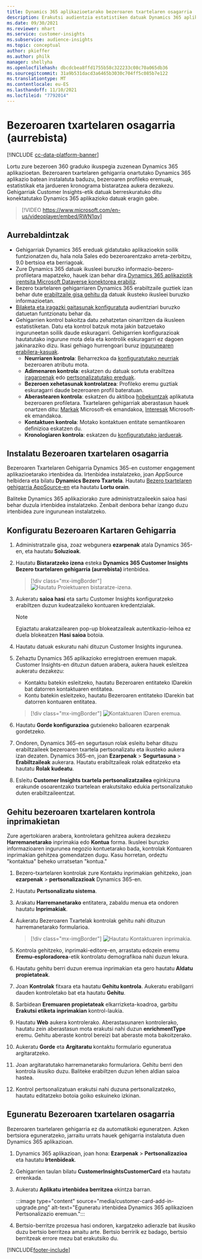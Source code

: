 ```yaml
---
title: Dynamics 365 aplikazioetarako bezeroaren txartelaren osagarria
description: Erakutsi audientzia estatistiken datuak Dynamics 365 aplikazioetan gehigarri honekin.
ms.date: 09/30/2021
ms.reviewer: mhart
ms.service: customer-insights
ms.subservice: audience-insights
ms.topic: conceptual
author: pkieffer
ms.author: philk
manager: shellyha
ms.openlocfilehash: dbcdcbea8ffd1755b58c322233c08c70a065db36
ms.sourcegitcommit: 31a9b531dacd3a6465b3030c704ff5c085b7e122
ms.translationtype: MT
ms.contentlocale: eu-ES
ms.lasthandoff: 11/10/2021
ms.locfileid: "7792014"
---
```

# <a name="customer-card-add-in-preview"></a>Bezeroaren txartelaren osagarria (aurrebista)

[!INCLUDE [cc-data-platform-banner](../includes/cc-data-platform-banner.md)]

Lortu zure bezeroen 360 graduko ikuspegia zuzenean Dynamics 365 aplikazioetan. Bezeroaren txartelaren gehigarria onartutako Dynamics 365 aplikazio batean instalatuta baduzu, bezeroaren profileko eremuak, estatistikak eta jardueren kronograma bistaratzea aukera dezakezu. Gehigarriak Customer Insights-etik datuak berreskuratuko ditu konektatutako Dynamics 365 aplikazioko datuak eragin gabe.

> [!VIDEO https://www.microsoft.com/en-us/videoplayer/embed/RWN1qv]

## <a name="prerequisites"></a>Aurrebaldintzak

- Gehigarriak Dynamics 365 ereduak gidatutako aplikazioekin soilik funtzionatzen du, hala nola Sales edo bezeroarentzako arreta-zerbitzu, 9.0 bertsioa eta berriagoak.
- Zure Dynamics 365 datuak ikusleei buruzko informazio-bezero-profiletara mapatzeko, hauek izan behar dira.[Dynamics 365 aplikaziotik irentsita Microsoft Dataverse konektorea erabiliz](connect-power-query.md).
- Bezero txartelaren gehigarriaren Dynamics 365 erabiltzaile guztiek izan behar dute [erabiltzaile gisa gehitu da](permissions.md) datuak ikusteko ikusleei buruzko informazioetan.
- [Bilaketa eta iragazki gaitasunak konfiguratuta](search-filter-index.md) audientziari buruzko datuetan funtzionatu behar da.
- Gehigarrien kontrol bakoitza datu zehatzetan oinarritzen da ikusleen estatistiketan. Datu eta kontrol batzuk mota jakin batzuetako inguruneetan soilik daude eskuragarri. Gehigarrien konfigurazioak hautatutako ingurune mota dela eta kontrolik eskuragarri ez dagoen jakinaraziko dizu. Ikasi gehiago hurrengoari buruz [ingurunearen erabilera-kasuak](work-with-business-accounts.md).
  - **Neurriaren kontrola**: Beharrezkoa da [konfiguratutako neurriak](measures.md) bezeroaren atributu mota.
  - **Adimenaren kontrola**: eskatzen du datuak sortuta erabiltzea [iragarpenak](predictions.md) edo [pertsonalizatutako ereduak](custom-models.md).
  - **Bezeroen xehetasunak kontrolatzea**: Profileko eremu guztiak eskuragarri daude bezeroaren profil bateratuan.
  - **Aberastearen kontrola**: eskatzen du aktiboa [hobekuntzak](enrichment-hub.md) aplikatuta bezeroaren profiletara. Txartelaren gehigarriak aberastasun hauek onartzen ditu: [Markak](enrichment-microsoft.md) Microsoft-ek emandakoa, [Interesak](enrichment-microsoft.md) Microsoft-ek emandakoa.
  - **Kontaktuen kontrola**: Motako kontaktuen entitate semantikoaren definizioa eskatzen du.
  - **Kronologiaren kontrola**: eskatzen du [konfiguratutako jarduerak](activities.md).

## <a name="install-the-customer-card-add-in"></a>Instalatu Bezeroaren txartelaren osagarria

Bezeroaren Txartelaren Gehigarria Dynamics 365-en customer engagement aplikazioetarako irtenbidea da. Irtenbidea instalatzeko, joan AppSource helbidera eta bilatu **Dynamics Bezero Txartela**. Hautatu [Bezero txartelaren gehigarria AppSource-en](https://appsource.microsoft.com/product/dynamics-365/mscrm.dynamics_365_customer_insights_customer_card_addin?tab=Overview) eta hautatu **Lortu orain**.

Baliteke Dynamics 365 aplikaziorako zure administratzaileekin saioa hasi behar duzula irtenbidea instalatzeko. Zenbait denbora behar izango duzu irtenbidea zure ingurunean instalatzeko.

## <a name="configure-the-customer-card-add-in"></a>Konfiguratu Bezeroaren Kartaren Gehigarria

1. Administratzaile gisa, zoaz webgunera **ezarpenak** atala Dynamics 365-en, eta hautatu **Soluzioak**.

1. Hautatu **Bistaratzeko izena** esteka **Dynamics 365 Customer Insights Bezero txartelaren gehigarria (aurrebista)** irtenbidea.

   > [!div class="mx-imgBorder"]
   > ![Hautatu Proiektuaren bistaratze-izena.](media/select-display-name.png "Hautatu Proiektuaren bistaratze-izena.")

1. Aukeratu **saioa hasi** eta sartu Customer Insights konfiguratzeko erabiltzen duzun kudeatzaileko kontuaren kredentzialak.

   > [!NOTE]
   > Egiaztatu arakatzailearen pop-up blokeatzaileak autentikazio-leihoa ez duela blokeatzen **Hasi saioa** botoia.

1. Hautatu datuak eskuratu nahi dituzun Customer Insights ingurunea.

1. Zehaztu Dynamics 365 aplikazioko erregistroen eremuen mapak. Customer Insights-en dituzun datuen arabera, aukera hauek esleitzea aukeratu dezakezu:
   - Kontaktu batekin esleitzeko, hautatu Bezeroaren entitateko IDarekin bat datorren kontaktuaren entitatea.
   - Kontu batekin esleitzeko, hautatu Bezeroaren entitateko IDarekin bat datorren kontuaren entitatea.

   > [!div class="mx-imgBorder"]
   > ![Kontaktuaren IDaren eremua.](media/contact-id-field.png "Kontaktuaren IDaren eremua.")

1. Hautatu **Gorde konfigurazioa** gutxieneko balioaren ezarpenak gordetzeko.

1. Ondoren, Dynamics 365-en segurtasun rolak esleitu behar dituzu erabiltzaileek bezeroaren txartela pertsonalizatu eta ikusteko aukera izan dezaten. Dynamics 365-en, joan **Ezarpenak** > **Segurtasuna** > **Erabiltzaileak** aukerara. Hautatu erabiltzaileak rolak editatzeko eta hautatu **Rolak kudeatu**.

1. Esleitu **Customer Insights txartela pertsonalizatzailea** eginkizuna erakunde osoarentzako txartelean erakutsitako edukia pertsonalizatuko duten erabiltzaileentzat.

## <a name="add-customer-card-controls-to-forms"></a>Gehitu bezeroaren txartelaren kontrola inprimakietan

Zure agertokiaren arabera, kontroletara gehitzea aukera dezakezu **Harremanetarako** inprimakia edo **Kontua** forma. Ikusleei buruzko informazioaren ingurunea negozio kontuetarako bada, kontrolak Kontuaren inprimakian gehitzea gomendatzen dugu. Kasu horretan, ordeztu "kontaktua" beheko urratsetan "kontua."

1. Bezero-txartelaren kontrolak zure Kontaktu inprimakian gehitzeko, joan **ezarpenak** > **pertsonalizazioak** Dynamics 365-en.

1. Hautatu **Pertsonalizatu sistema**.

1. Arakatu **Harremanetarako** entitatera, zabaldu menua eta ondoren hautatu **Inprimakiak**.

1. Aukeratu Bezeroaren Txartelak kontrolak gehitu nahi dituzun harremanetarako formularioa.

    > [!div class="mx-imgBorder"]
    > ![Hautatu Kontaktuaren inprimakia.](media/contact-active-forms.png "Hautatu Kontaktuaren inprimakia.")

1. Kontrola gehitzeko, inprimaki-editore-en, arrastatu edozein eremu **Eremu-esploradorea**-etik kontrolatu demografikoa nahi duzun lekura.

1. Hautatu gehitu berri duzun eremua inprimakian eta gero hautatu **Aldatu propietateak**.

1. Joan **Kontrolak** fitxara eta hautatu **Gehitu kontrola**. Aukeratu erabilgarri dauden kontroletako bat eta hautatu **Gehitu**.

1. Sarbidean **Eremuaren propietateak** elkarrizketa-koadroa, garbitu **Erakutsi etiketa inprimakian** kontrol-laukia.

1. Hautatu **Web** aukera kontrolerako. Aberastasunaren kontrolerako, hautatu zein aberastasun mota erakutsi nahi duzun **enrichmentType** eremu. Gehitu aberaste kontrol bereizi bat aberaste mota bakoitzerako.

1. Aukeratu **Gorde** eta **Argitaratu** kontaktu formulario eguneratua argitaratzeko.

1. Joan argitaratutako harremanetarako formulariora. Gehitu berri den kontrola ikusiko duzu. Baliteke erabiltzen duzun lehen aldian saioa hastea.

1. Kontrol pertsonalizatuan erakutsi nahi duzuna pertsonalizatzeko, hautatu editatzeko botoia goiko eskuineko izkinan.

## <a name="upgrade-customer-card-add-in"></a>Eguneratu Bezeroaren txartelaren osagarria

Bezeroaren txartelaren gehigarria ez da automatikoki eguneratzen. Azken bertsiora eguneratzeko, jarraitu urrats hauek gehigarria instalatuta duen Dynamics 365 aplikazioan.

1. Dynamics 365 aplikazioan, joan hona: **Ezarpenak** > **Pertsonalizazioa** eta hautatu **Irtenbideak**.

1. Gehigarrien taulan bilatu **CustomerInsightsCustomerCard** eta hautatu errenkada.

1. Aukeratu **Aplikatu irtenbidea berritzea** ekintza barran.

   :::image type="content" source="media/customer-card-add-in-upgrade.png" alt-text="Eguneratu irtenbidea Dynamics 365 aplikazioen Pertsonalizazio eremuan.":::

1. Bertsio-berritze prozesua hasi ondoren, kargatzeko adierazle bat ikusiko duzu bertsio berritzea amaitu arte. Bertsio berririk ez badago, bertsio berritzeak errore mezu bat erakutsiko du.


[!INCLUDE[footer-include](../includes/footer-banner.md)]
